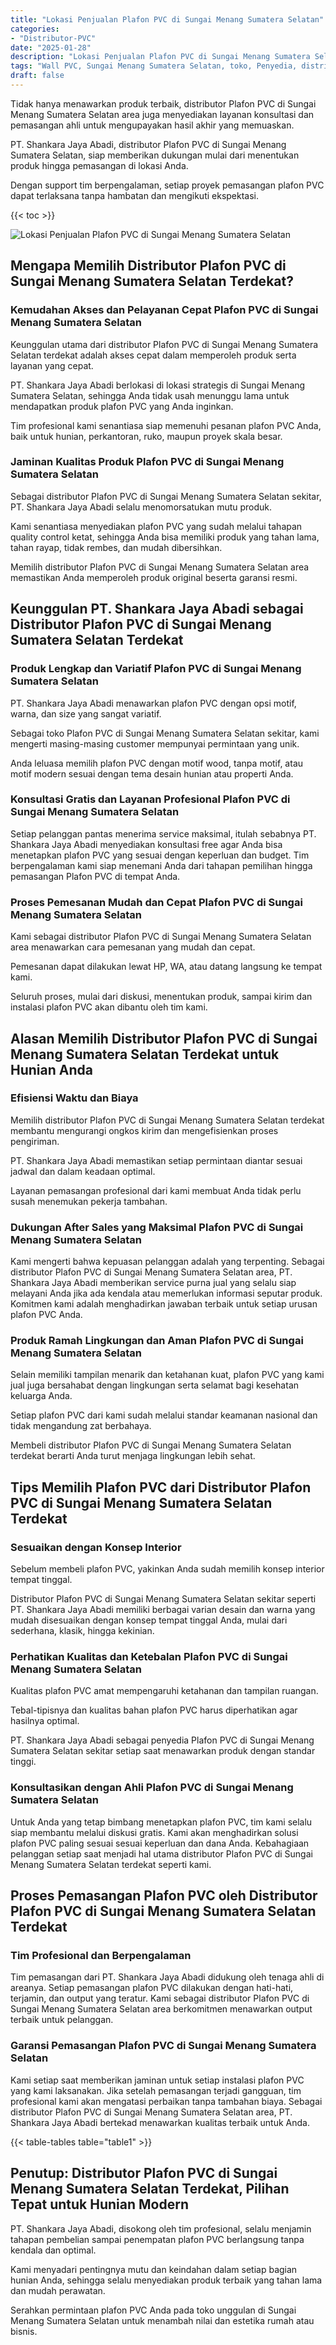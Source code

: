 ```yaml
---
title: "Lokasi Penjualan Plafon PVC di Sungai Menang Sumatera Selatan"
categories: 
- "Distributor-PVC"
date: "2025-01-28"
description: "Lokasi Penjualan Plafon PVC di Sungai Menang Sumatera Selatan bagi rumah, office, serta toko. Panel terbaik, beragam motif, pilihan warna menarik, dengan jasa pemasangan dikerjakan oleh tim ahli dan jaminan resmi!|Jasa penjualan Plafon PVC di Sungai Menang Sumatera Selatan untuk kebutuhan tempat tinggal, perkantoran, atau toko, beserta material berkualitas dan instalasi oleh teknisi profesional dan jaminan resmi.|Solusi Plafon PVC di Sungai Menang Sumatera Selatan yang terpercaya untuk tempat tinggal, perkantoran, dan ritel, dengan produk berkualitas dan penempatan oleh tenaga ahli profesional serta garansi resmi.|Penjualan Plafon PVC di Sungai Menang Sumatera Selatan untuk hunian, office, serta gerai, dengan panel berkualitas dan penempatan dikerjakan oleh tenaga ahli profesional, dilengkapi beserta kepastian resmi.}"
tags: "Wall PVC, Sungai Menang Sumatera Selatan, toko, Penyedia, distributor"
draft: false
---
```


Tidak hanya menawarkan produk terbaik, distributor Plafon PVC di Sungai Menang Sumatera Selatan area juga menyediakan layanan konsultasi dan pemasangan ahli untuk mengupayakan hasil akhir yang memuaskan.

PT. Shankara Jaya Abadi, distributor Plafon PVC di Sungai Menang Sumatera Selatan, siap memberikan dukungan mulai dari menentukan produk hingga pemasangan di lokasi Anda.

Dengan support tim berpengalaman, setiap proyek pemasangan plafon PVC dapat terlaksana tanpa hambatan dan mengikuti ekspektasi.

{{< toc >}}

![Lokasi Penjualan Plafon PVC di Sungai Menang Sumatera Selatan](/images/Distributor-PVC/Lokasi-Penjualan-Plafon-PVC-di-Sungai-Menang-Sumatera-Selatan.png)


## Mengapa Memilih Distributor Plafon PVC di Sungai Menang Sumatera Selatan Terdekat?

### Kemudahan Akses dan Pelayanan Cepat Plafon PVC di Sungai Menang Sumatera Selatan

Keunggulan utama dari distributor Plafon PVC di Sungai Menang Sumatera Selatan terdekat adalah akses cepat dalam memperoleh produk serta layanan yang cepat.

PT. Shankara Jaya Abadi berlokasi di lokasi strategis di Sungai Menang Sumatera Selatan, sehingga Anda tidak usah menunggu lama untuk mendapatkan produk plafon PVC yang Anda inginkan.

Tim profesional kami senantiasa siap memenuhi pesanan plafon PVC Anda, baik untuk hunian, perkantoran, ruko, maupun proyek skala besar.

### Jaminan Kualitas Produk Plafon PVC di Sungai Menang Sumatera Selatan

Sebagai distributor Plafon PVC di Sungai Menang Sumatera Selatan sekitar, PT. Shankara Jaya Abadi selalu menomorsatukan mutu produk.

Kami senantiasa menyediakan plafon PVC yang sudah melalui tahapan quality control ketat, sehingga Anda bisa memiliki produk yang tahan lama, tahan rayap, tidak rembes, dan mudah dibersihkan.

Memilih distributor Plafon PVC di Sungai Menang Sumatera Selatan area memastikan Anda memperoleh produk original beserta garansi resmi.

## Keunggulan PT. Shankara Jaya Abadi sebagai Distributor Plafon PVC di Sungai Menang Sumatera Selatan Terdekat

### Produk Lengkap dan Variatif Plafon PVC di Sungai Menang Sumatera Selatan

PT. Shankara Jaya Abadi menawarkan plafon PVC dengan opsi motif, warna, dan size yang sangat variatif.

Sebagai toko Plafon PVC di Sungai Menang Sumatera Selatan sekitar, kami mengerti masing-masing customer mempunyai permintaan yang unik.

Anda leluasa memilih plafon PVC dengan motif wood, tanpa motif, atau motif modern sesuai dengan tema desain hunian atau properti Anda.

### Konsultasi Gratis dan Layanan Profesional Plafon PVC di Sungai Menang Sumatera Selatan

Setiap pelanggan pantas menerima service maksimal, itulah sebabnya PT. Shankara Jaya Abadi menyediakan konsultasi free agar Anda bisa menetapkan plafon PVC yang sesuai dengan keperluan dan budget. Tim berpengalaman kami siap menemani Anda dari tahapan pemilihan hingga pemasangan Plafon PVC di tempat Anda.

### Proses Pemesanan Mudah dan Cepat Plafon PVC di Sungai Menang Sumatera Selatan

Kami sebagai distributor Plafon PVC di Sungai Menang Sumatera Selatan area menawarkan cara pemesanan yang mudah dan cepat.

Pemesanan dapat dilakukan lewat HP, WA, atau datang langsung ke tempat kami.

Seluruh proses, mulai dari diskusi, menentukan produk, sampai kirim dan instalasi plafon PVC akan dibantu oleh tim kami.

## Alasan Memilih Distributor Plafon PVC di Sungai Menang Sumatera Selatan Terdekat untuk Hunian Anda

### Efisiensi Waktu dan Biaya

Memilih distributor Plafon PVC di Sungai Menang Sumatera Selatan terdekat membantu mengurangi ongkos kirim dan mengefisienkan proses pengiriman.

PT. Shankara Jaya Abadi memastikan setiap permintaan diantar sesuai jadwal dan dalam keadaan optimal.

Layanan pemasangan profesional dari kami membuat Anda tidak perlu susah menemukan pekerja tambahan.

### Dukungan After Sales yang Maksimal Plafon PVC di Sungai Menang Sumatera Selatan

Kami mengerti bahwa kepuasan pelanggan adalah yang terpenting. Sebagai distributor Plafon PVC di Sungai Menang Sumatera Selatan area, PT. Shankara Jaya Abadi memberikan service purna jual yang selalu siap melayani Anda jika ada kendala atau memerlukan informasi seputar produk. Komitmen kami adalah menghadirkan jawaban terbaik untuk setiap urusan plafon PVC Anda.

### Produk Ramah Lingkungan dan Aman Plafon PVC di Sungai Menang Sumatera Selatan

Selain memiliki tampilan menarik dan ketahanan kuat, plafon PVC yang kami jual juga bersahabat dengan lingkungan serta selamat bagi kesehatan keluarga Anda.

Setiap plafon PVC dari kami sudah melalui standar keamanan nasional dan tidak mengandung zat berbahaya.

Membeli distributor Plafon PVC di Sungai Menang Sumatera Selatan terdekat berarti Anda turut menjaga lingkungan lebih sehat.

## Tips Memilih Plafon PVC dari Distributor Plafon PVC di Sungai Menang Sumatera Selatan Terdekat

### Sesuaikan dengan Konsep Interior

Sebelum membeli plafon PVC, yakinkan Anda sudah memilih konsep interior tempat tinggal.

Distributor Plafon PVC di Sungai Menang Sumatera Selatan sekitar seperti PT. Shankara Jaya Abadi memiliki berbagai varian desain dan warna yang mudah disesuaikan dengan konsep tempat tinggal Anda, mulai dari sederhana, klasik, hingga kekinian.

### Perhatikan Kualitas dan Ketebalan Plafon PVC di Sungai Menang Sumatera Selatan

Kualitas plafon PVC amat mempengaruhi ketahanan dan tampilan ruangan.

Tebal-tipisnya dan kualitas bahan plafon PVC harus diperhatikan agar hasilnya optimal.

PT. Shankara Jaya Abadi sebagai penyedia Plafon PVC di Sungai Menang Sumatera Selatan sekitar setiap saat menawarkan produk dengan standar tinggi.

### Konsultasikan dengan Ahli Plafon PVC di Sungai Menang Sumatera Selatan

Untuk Anda yang tetap bimbang menetapkan plafon PVC, tim kami selalu siap membantu melalui diskusi gratis. Kami akan menghadirkan solusi plafon PVC paling sesuai sesuai keperluan dan dana Anda. Kebahagiaan pelanggan setiap saat menjadi hal utama distributor Plafon PVC di Sungai Menang Sumatera Selatan terdekat seperti kami.

## Proses Pemasangan Plafon PVC oleh Distributor Plafon PVC di Sungai Menang Sumatera Selatan Terdekat

### Tim Profesional dan Berpengalaman

Tim pemasangan dari PT. Shankara Jaya Abadi didukung oleh tenaga ahli di areanya. Setiap pemasangan plafon PVC dilakukan dengan hati-hati, terjamin, dan output yang teratur. Kami sebagai distributor Plafon PVC di Sungai Menang Sumatera Selatan area berkomitmen menawarkan output terbaik untuk pelanggan.

### Garansi Pemasangan Plafon PVC di Sungai Menang Sumatera Selatan

Kami setiap saat memberikan jaminan untuk setiap instalasi plafon PVC yang kami laksanakan. Jika setelah pemasangan terjadi gangguan, tim profesional kami akan mengatasi perbaikan tanpa tambahan biaya. Sebagai distributor Plafon PVC di Sungai Menang Sumatera Selatan area, PT. Shankara Jaya Abadi bertekad menawarkan kualitas terbaik untuk Anda.

{{< table-tables table="table1" >}}

## Penutup: Distributor Plafon PVC di Sungai Menang Sumatera Selatan Terdekat, Pilihan Tepat untuk Hunian Modern

PT. Shankara Jaya Abadi, disokong oleh tim profesional, selalu menjamin tahapan pembelian sampai penempatan plafon PVC berlangsung tanpa kendala dan optimal.

Kami menyadari pentingnya mutu dan keindahan dalam setiap bagian hunian Anda, sehingga selalu menyediakan produk terbaik yang tahan lama dan mudah perawatan.

Serahkan permintaan plafon PVC Anda pada toko unggulan di Sungai Menang Sumatera Selatan untuk menambah nilai dan estetika rumah atau bisnis.